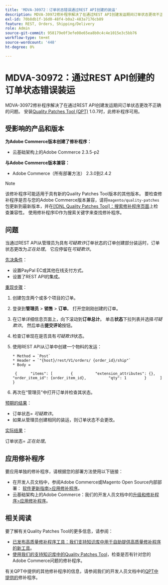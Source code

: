 ```yaml
---
title: 'MDVA-30972：订单状态错误通过REST API创建的装运'
description: MDVA-30972修补程序解决了在通过REST API创建发运期间订单状态更改不正确的问题。 安装[Quality Patches Tool (QPT)](/help/announcements/adobe-commerce-announcements/magento-quality-patches-released-new-tool-to-self-serve-quality-patches.md) 1.0.7后，即可使用此修补程序。
exl-id: 70b8db1f-16d0-48f4-b0a2-483a7176cb89
feature: REST, Orders, Shipping/Delivery
role: Admin
source-git-commit: 958179e0f3efe08e65ea8b0c4c4e1015e3c5bb76
workflow-type: tm+mt
source-wordcount: '448'
ht-degree: 0%

---
```


# MDVA-30972：通过REST API创建的订单状态错误装运

MDVA-30972修补程序解决了在通过REST API创建发运期间订单状态更改不正确的问题。 安装[Quality Patches Tool (QPT)](/help/announcements/adobe-commerce-announcements/magento-quality-patches-released-new-tool-to-self-serve-quality-patches.md) 1.0.7时，此修补程序可用。

## 受影响的产品和版本

**为Adobe Commerce版本创建了修补程序：**

* 云基础架构上的Adobe Commerce 2.3.5-p2

**与Adobe Commerce版本兼容：**

* Adobe Commerce（所有部署方法） 2.3.0到2.4.2

>[!NOTE]
>
>该修补程序可能适用于具有新的Quality Patches Tool版本的其他版本。 要检查修补程序是否与您的Adobe Commerce版本兼容，请将`magento/quality-patches`包更新到最新版本，并在[[!DNL Quality Patches Tool]：搜索修补程序页面](https://devdocs.magento.com/quality-patches/tool.html#patch-grid)上检查兼容性。 使用修补程序ID作为搜索关键字来查找修补程序。

## 问题

当通过REST API从管理员为具有&#x200B;*可疑欺诈*&#x200B;订单状态的订单创建部分装运时，订单状态更改为&#x200B;*正在处理*。 它应停留在&#x200B;*可疑欺诈*。

<u>先决条件</u>：

* 设置PayPal EC或其他在线支付方式。
* 设置了REST API的集成。

<u>重现步骤</u>：

1. 创建包含两个或多个项目的订单。
1. 登录到&#x200B;**管理员** > **销售** > **订单**。 打开您刚刚创建的订单。
1. 在订单详细信息页面上，向下滚动到&#x200B;**订单总计**。 单击&#x200B;**状态**&#x200B;下拉列表并选择&#x200B;*可疑欺诈*。 然后单击&#x200B;**提交评论**&#x200B;按钮。
1. 检查订单现在是否具有&#x200B;*可疑欺诈*&#x200B;状态。
1. 使用REST API从订单中创建一个物料的发运：

   ```
   * Method = `Post`
   * Header = `"{host}/rest/V1/orders/ {order_id}/ship"`
   * Body =
   ```

   ```
    {      "items": [        {          "extension_attributes": {},          "order_item_id": {order_item_id},          "qty": 1        }      ]    }
   ```

1. 再次在“管理员”中打开订单并检查其状态。

<u>预期的结果</u>：

* 订单状态= *可疑欺诈*。
* 如果从管理员创建相同的装运，则订单状态不会更改。

<u>实际结果</u>：

订单状态= *正在处理*。

## 应用修补程序

要应用单独的修补程序，请根据您的部署方法使用以下链接：

* 在开发人员文档中，参阅Adobe Commerce或Magento Open Source内部部署： [软件更新指南>应用修补程序](https://devdocs.magento.com/guides/v2.4/comp-mgr/patching/mqp.html)。
* 云基础架构上的Adobe Commerce：我们的开发人员文档中的[升级和修补程序>应用修补程序](https://devdocs.magento.com/cloud/project/project-patch.html)。

## 相关阅读

要了解有关Quality Patches Tool的更多信息，请参阅：

* [已发布高质量修补程序工具：我们支持知识库中用于自助提供高质量修补程序的新工具](/help/announcements/adobe-commerce-announcements/magento-quality-patches-released-new-tool-to-self-serve-quality-patches.md)。
* [使用我们的支持知识库中的Quality Patches Tool](/help/support-tools/patches-available-in-qpt-tool/check-patch-for-magento-issue-with-magento-quality-patches.md)，检查是否有针对您的Adobe Commerce问题的修补程序。

有关QPT中提供的其他修补程序的信息，请参阅我们的开发人员文档中的[QPT中提供的](https://devdocs.magento.com/quality-patches/tool.html#patch-grid)修补程序。

